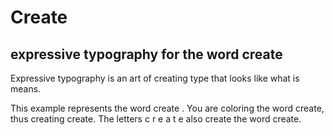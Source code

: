 # Create
## expressive typography for the word create

Expressive typography is an art of creating type that looks like what is means.

This example represents the word create . You are coloring the word create, thus creating create. 
The letters c r e a t e also create the word create.
